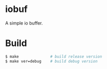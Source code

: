 # iobuf

A simple io buffer.

# Build
```Bash
$ make              # build release version
$ make ver=debug    # build debug version
```